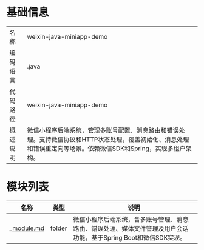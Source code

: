# 基础信息

|      |      |
|------|------|
| 名称 | weixin-java-miniapp-demo |
| 编码语言 | .java |
| 代码路径 | weixin-java-miniapp-demo |
| 概述说明 | 微信小程序后端系统，管理多账号配置、消息路由和错误处理。支持微信协议和HTTP状态处理，覆盖初始化、消息处理和错误重定向等场景。依赖微信SDK和Spring，实现多租户架构。 |

# 模块列表

| 名称   | 类型  | 说明 |
|-------|------|-------------|
| [_module.md](src\main\java\com/_module.md) | folder | 微信小程序后端系统，含多账号管理、消息路由、错误处理、媒体文件管理及用户会话功能，基于Spring Boot和微信SDK实现。 |


